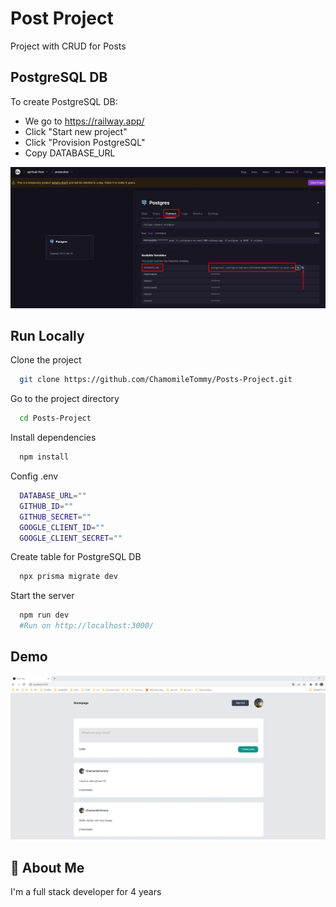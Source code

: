 
# Post Project

Project with CRUD for Posts


## PostgreSQL DB

To create PostgreSQL DB:
- We go to https://railway.app/ 
- Click "Start new project"
- Click "Provision PostgreSQL"
- Copy DATABASE_URL

![My Image](PostgreSQL.png)

## Run Locally

Clone the project

```bash
  git clone https://github.com/ChamomileTommy/Posts-Project.git
```

Go to the project directory

```bash
  cd Posts-Project
```

Install dependencies

```bash
  npm install
```

Config .env

```bash
  DATABASE_URL=""
  GITHUB_ID=""
  GITHUB_SECRET=""
  GOOGLE_CLIENT_ID=""
  GOOGLE_CLIENT_SECRET=""
```

Create table for PostgreSQL DB

```bash
  npx prisma migrate dev
```

Start the server

```bash
  npm run dev
  #Run on http://localhost:3000/
```


## Demo

![My Image](demo.png)

## 🚀 About Me
I'm a full stack developer for 4 years
